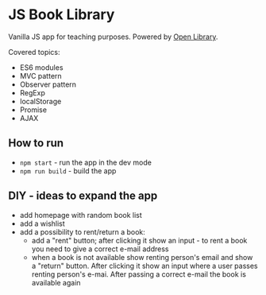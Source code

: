 # JS Book Library

Vanilla JS app for teaching purposes. Powered by [Open Library](https://openlibrary.org/developers/api).

Covered topics:
* ES6 modules
* MVC pattern
* Observer pattern
* RegExp
* localStorage
* Promise
* AJAX

## How to run
- `npm start` - run the app in the dev mode
- `npm run build` - build the app

## DIY - ideas to expand the app
* add homepage with random book list
* add a wishlist
* add a possibility to rent/return a book:
    * add a "rent" button; after clicking it show an input - to rent a book you need to give a correct e-mail address
    * when a book is not available show renting person's email and show a "return" button. After clicking it show an input where a user passes renting person's e-mai. After passing a correct e-mail the book is available again